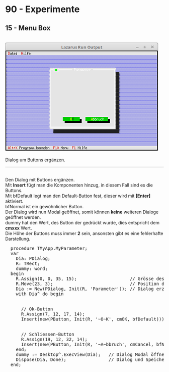# 90 - Experimente
## 15 - Menu Box
<br>
<img src="image.png" alt="Selfhtml"><br><br>
Dialog um Buttons ergänzen.<br>
<hr><br>
Den Dialog mit Buttons ergänzen.<br>
Mit <b>Insert</b> fügt man die Komponenten hinzug, in diesem Fall sind es die Buttons.<br>
Mit bfDefault legt man den Default-Button fest, dieser wird mit <b>[Enter]</b> aktiviert.<br>
bfNormal ist ein gewöhnlicher Button.<br>
Der Dialog wird nun Modal geöffnet, somit können <b>keine</b> weiteren Dialoge geöffnet werden.<br>
dummy hat den Wert, des Button der gedrückt wurde, dies entspricht dem <b>cmxxx</b> Wert.<br>
Die Höhe der Buttons muss immer <b>2</b> sein, ansonsten gibt es eine fehlerhafte Darstellung.<br>
<pre><code=pascal>  procedure TMyApp.MyParameter;
  var
    Dia: PDialog;
    R: TRect;
    dummy: word;
  begin
    R.Assign(0, 0, 35, 15);                    // Grösse des Dialogs.
    R.Move(23, 3);                             // Position des Dialogs.
    Dia := New(PDialog, Init(R, 'Parameter')); // Dialog erzeugen.</font>
    with Dia^ do begin
<br>
      // Ok-Button
      R.Assign(7, 12, 17, 14);</font>
      Insert(new(PButton, Init(R, '~O~K', cmOK, bfDefault)));</font>
<br>
      // Schliessen-Button
      R.Assign(19, 12, 32, 14);</font>
      Insert(new(PButton, Init(R, '~A~bbruch', cmCancel, bfNormal)));</font>
    end;
    dummy := Desktop^.ExecView(Dia);   // Dialog Modal öffnen.
    Dispose(Dia, Done);                // Dialog und Speicher frei geben.
  end;</code></pre>
<br>
